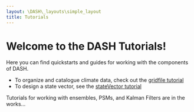 ```yaml
---
layout: \DASH\_layouts\simple_layout
title: Tutorials
---
```


# Welcome to the DASH Tutorials!

Here you can find quickstarts and guides for working with the components of DASH.

* To organize and catalogue climate data, check out the [gridfile tutorial](.\gridfile\welcome)
* To design a state vector, see the [stateVector tutorial](.\stateVector\welcome)

Tutorials for working with ensembles, PSMs, and Kalman Filters are in the works...
